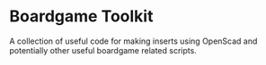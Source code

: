 Boardgame Toolkit
=================
A collection of useful code for making inserts using OpenScad and potentially other useful boardgame related scripts.
